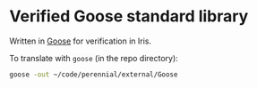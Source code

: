 # Verified Goose standard library

Written in [Goose](https://github.com/tchajed/goose) for verification in Iris.

To translate with `goose` (in the repo directory):

```bash
goose -out ~/code/perennial/external/Goose
```
